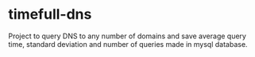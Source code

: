 # timefull-dns
Project to query DNS to any number of domains and save average query time, standard deviation and number of queries made in mysql database.
